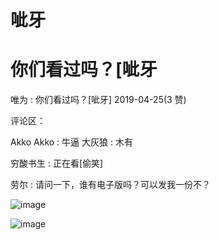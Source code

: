 # 呲牙

# 你们看过吗？[呲牙

唯为 : 你们看过吗？[呲牙] 2019-04-25(3 赞)

评论区：

Akko Akko : 牛逼 大灰狼 : 木有

穷酸书生 : 正在看[偷笑]

劳尔 : 请问一下，谁有电子版吗？可以发我一份不？

![image](img/Image_191.png)

![image](img/Image_192.png)